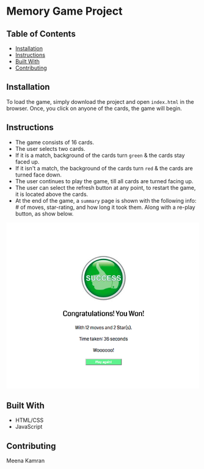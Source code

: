 # Memory Game Project

## Table of Contents

* [Installation](#installation)
* [Instructions](#instructions)
* [Built With](#built-with)
* [Contributing](#contributing)

## Installation

 To load the game, simply download the project and open `index.html` in the browser.
 Once, you click on anyone of the cards, the game will begin.

## Instructions

 * The game consists of 16 cards.
 * The user selects two cards.
 * If it is a match, background of the cards turn `green` & the cards stay faced up.
 * If it isn't a match, the background of the cards turn `red` & the cards are turned face down.
 * The user continues to play the game, till all cards are turned facing up.
 * The user can select the refresh button at any point, to restart the game, it is located above the cards.
 * At the end of the game, a `summary` page is shown with the following info: # of moves, star-rating, and how long it took them. Along with a re-play button, as show below.

 ![alt text](img/SummaryPage.png "Summary Page")

## Built With

* HTML/CSS
* JavaScript

## Contributing
Meena Kamran
